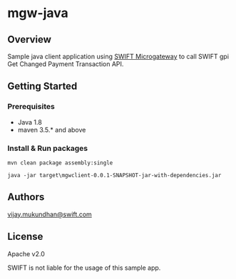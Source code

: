 # mgw-java

## Overview

Sample java client application using [SWIFT Microgateway](https://developer.swift.com/swift-microgateway) to call SWIFT gpi Get Changed Payment Transaction API.

## Getting Started

### Prerequisites

* Java 1.8
* maven 3.5.* and above

### Install & Run packages
```
mvn clean package assembly:single

java -jar target\mgwclient-0.0.1-SNAPSHOT-jar-with-dependencies.jar
```

## Authors

vijay.mukundhan@swift.com

## License

Apache v2.0

SWIFT is not liable for the usage of this sample app.
